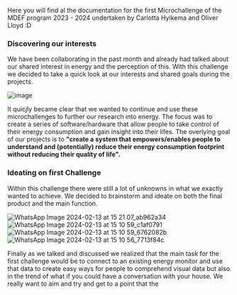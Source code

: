 Here you will find al the documentation for the first Microchallenge of the MDEF program 2023 - 2024 undertaken by Carlotta Hylkema and Oliver Lloyd :D 

### Discovering our interests
We have been collaborating in the past month and already had talked about our shared interest in energy and the perception of this. With this challenge we decided to take a quick look at our interests and shared goals during the projects. 

![image](https://github.com/Oliver-Lloyd-MDEF/MDEF-Microchallenge-1-Energy-Monitors/assets/147051108/7624acf2-746c-4f88-81b0-3a2cfb269d26)

It quicjly became clear that we wanted to continue and use these microchallenges to further our research into energy. The focus was to create a series of software/hardware that allow people to take control of their energy consumption and gain insight into their lifes. The overlying goal of our projects is to **"create a system that empowers/enables people to understand and (potentially) reduce their energy consumption footprint without reducing their quality of life".**

### Ideating on first Challenge

Within this challenge there were still a lot of unknowns in what we exactly wanted to achieve. We decided to brainstorm and ideate on both the final product and the main function.

![WhatsApp Image 2024-02-13 at 15 21 07_ab962a34](https://github.com/Oliver-Lloyd-MDEF/MDEF-Microchallenge-1-Energy-Monitors/assets/147051108/84872642-bd46-4465-b705-b61efa5c04d2)
![WhatsApp Image 2024-02-13 at 15 10 59_c1af0791](https://github.com/Oliver-Lloyd-MDEF/MDEF-Microchallenge-1-Energy-Monitors/assets/147051108/ac353155-7a1a-4d45-a806-041e9377ac54)
![WhatsApp Image 2024-02-13 at 15 10 59_6762082b](https://github.com/Oliver-Lloyd-MDEF/MDEF-Microchallenge-1-Energy-Monitors/assets/147051108/0b627b9c-3686-4731-af3b-7a07e6651007)
![WhatsApp Image 2024-02-13 at 15 10 56_7713f84c](https://github.com/Oliver-Lloyd-MDEF/MDEF-Microchallenge-1-Energy-Monitors/assets/147051108/4d083b9f-1867-44ee-ab8d-1e6ee31deb03)

Finally as we talked and discussed we realized that the main task for the first challenge would be to connect to an existing energy monitor and use that data to create easy ways for people to comprehend visual data but also in the trend of what if you could have a conversation with your house. We really want to aim and try and get to a point that the
